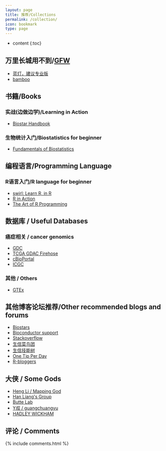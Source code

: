 ```yaml
---
layout: page
title: 推荐/Collections
permalink: /collection/
icon: bookmark
type: page
---
```


* content
{:toc}

## 万里长城用不到/[GFW](https://baike.baidu.com/item/great%20firewall/4843556?fr=aladdin&fromid=18582731&fromtitle=GFW)

* [蓝灯，建议专业版](https://github.com/getlantern/lantern)
* [bamboo](https://github.com/bannedbook/fanqiang/wiki)

## 书籍/Books

### 实战(边做边学)/Learning in Action

* [Biostar Handbook](https://www.biostarhandbook.com/)

### 生物统计入门/Biostatistics for beginner

* [Fundamentals of Biostatistics](https://www.cengage.com/c/fundamentals-of-biostatistics-8e-rosner)

## 编程语言/Programming Language

### R语言入门/R language for beginner

* [swirl: Learn R, in R](http://swirlstats.com/)
* [R in Action](https://www.manning.com/books/r-in-action-second-edition)
* [The Art of R Programming](https://www.amazon.de/Art-Programming-Statistical-Software-Design/dp/1593273843)

## 数据库 / Useful Databases

### 癌症相关 / cancer genomics
* [GDC](https://portal.gdc.cancer.gov/)
* [TCGA GDAC Firehose](https://gdac.broadinstitute.org/)
* [cBioPortal](http://www.cbioportal.org/)
* [ICGC](https://dcc.icgc.org/)

### 其他 / Others
* [GTEx](https://www.gtexportal.org/home/)

## 其他博客论坛推荐/Other recommended blogs and forums 

* [Biostars](https://www.biostars.org/)
* [Bioconductor support](https://support.bioconductor.org/)
* [Stackoverflow](https://stackoverflow.com/)
* [生信菜鸟团](http://www.bio-info-trainee.com/)
* [生信技能树](http://www.biotrainee.com/)
* [One Tip Per Day](http://onetipperday.sterding.com/)
* [R-bloggers](https://www.r-bloggers.com)

## 大侠 / Some Gods

* [Heng Li / Mapping God](http://lh3lh3.users.sourceforge.net/index.shtml)
* [Han Liang's Group](http://odin.mdacc.tmc.edu/~hliang1/index.html)
* [Butte Lab](http://buttelab.ucsf.edu/)
* [Y叔 / guangchuangyu](https://guangchuangyu.github.io/)
* [HADLEY WICKHAM](http://hadley.nz/)

## 评论 / Comments

{% include comments.html %}
